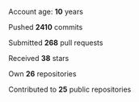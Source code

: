 Account age: **10** years

Pushed **2410** commits

Submitted **268** pull requests

Received **38** stars

Own **26** repositories

Contributed to **25** public repositories
